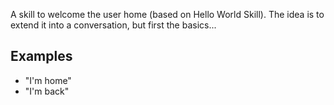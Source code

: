 A skill to welcome the user home (based on Hello World Skill). The idea is to extend it into a conversation, but first the basics...


## Examples
* "I'm home"
* "I'm back"

